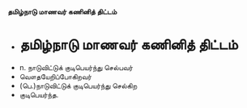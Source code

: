 **தமிழ்நாடு மாணவர் கணினித் திட்டம்**
- # தமிழ்நாடு மாணவர் கணினித் திட்டம்
- n. நாடுவிட்டுக் குடிபெயர்ந்து செல்பவர்
- வௌதயேறிப்போகிறவர்
- (பெ.)நாடுவிட்டுக் குடிபெயர்ந்து செல்கிற
- குடிபெயர்ந்த.

